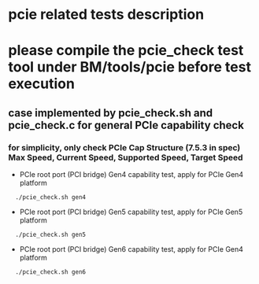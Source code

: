 # pcie related tests description
# please compile the pcie_check test tool under BM/tools/pcie before test execution

## case implemented by pcie_check.sh and pcie_check.c for general PCIe capability check
### for simplicity, only check PCIe Cap Structure (7.5.3 in spec) Max Speed, Current Speed, Supported Speed, Target Speed
  - PCIe root port (PCI bridge) Gen4 capability test, apply for PCIe Gen4 platform
  ```
    ./pcie_check.sh gen4
  ```
  - PCIe root port (PCI bridge) Gen5 capability test, apply for PCIe Gen5 platform
  ```
    ./pcie_check.sh gen5
  ```
  - PCIe root port (PCI bridge) Gen6 capability test, apply for PCIe Gen4 platform
  ```
    ./pcie_check.sh gen6
  ```
